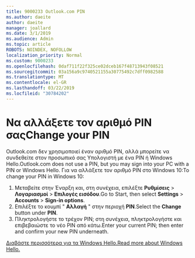 ```yaml
---
title: 9000233 Outlook.com PIN
ms.author: daeite
author: daeite
manager: joallard
ms.date: 3/1/2019
ms.audience: Admin
ms.topic: article
ROBOTS: NOINDEX, NOFOLLOW
localization_priority: Normal
ms.custom: 9000233
ms.openlocfilehash: 0daf711f22f325ce02dceb167f48713943f08521
ms.sourcegitcommit: 03a156a9c9740521155a30775492c7dff0982588
ms.translationtype: MT
ms.contentlocale: el-GR
ms.lasthandoff: 03/22/2019
ms.locfileid: "30784202"
---
```

# <a name="change-your-pin"></a><span data-ttu-id="4f822-102">Να αλλάξετε τον αριθμό PIN σας</span><span class="sxs-lookup"><span data-stu-id="4f822-102">Change your PIN</span></span>

<span data-ttu-id="4f822-103">Outlook.com δεν χρησιμοποιεί έναν αριθμό PIN, αλλά μπορείτε να συνδεθείτε στον προσωπικό σας Υπολογιστή με ένα PIN ή Windows Hello.</span><span class="sxs-lookup"><span data-stu-id="4f822-103">Outlook.com does not use a PIN, but you may sign into your PC with a PIN or Windows Hello.</span></span> <span data-ttu-id="4f822-104">Για να αλλάξετε τον αριθμό PIN στο Windows 10:</span><span class="sxs-lookup"><span data-stu-id="4f822-104">To change your PIN in Windows 10:</span></span>

1. <span data-ttu-id="4f822-105">Μεταβείτε στην Έναρξη και, στη συνέχεια, επιλέξτε **Ρυθμίσεις** > **Λογαριασμοί** > **Επιλογές εισόδου**.</span><span class="sxs-lookup"><span data-stu-id="4f822-105">Go to Start, then select **Settings** > **Accounts** > **Sign-in options**.</span></span>
2. <span data-ttu-id="4f822-106">Επιλέξτε το κουμπί " **Αλλαγή** " στην περιοχή **PIN**.</span><span class="sxs-lookup"><span data-stu-id="4f822-106">Select the **Change** button under **PIN**.</span></span>
3. <span data-ttu-id="4f822-107">Πληκτρολογήστε το τρέχον PIN; στη συνέχεια, πληκτρολογήστε και επιβεβαιώστε το νέο PIN από κάτω.</span><span class="sxs-lookup"><span data-stu-id="4f822-107">Enter your current PIN; then enter and confirm your new PIN underneath.</span></span>

[<span data-ttu-id="4f822-108">Διαβάστε περισσότερα για τα Windows Hello.</span><span class="sxs-lookup"><span data-stu-id="4f822-108">Read more about Windows Hello.</span></span>](https://support.microsoft.com/help/17215/)